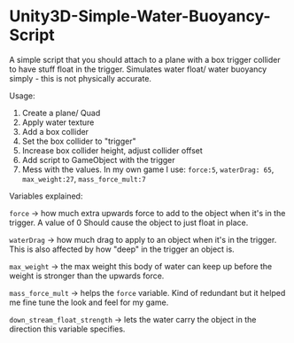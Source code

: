 # Unity3D-Simple-Water-Buoyancy-Script
A simple script that you should attach to a plane with a box trigger collider to have stuff float in the trigger. Simulates water float/ water buoyancy simply - this is not physically accurate.


Usage:

1) Create a plane/ Quad
2) Apply water texture
3) Add a box collider
4) Set the box collider to "trigger"
5) Increase box collider height, adjust collider offset
6) Add script to GameObject with the trigger
7) Mess with the values. In my own game I use: `force:5`, `waterDrag: 65`, `max_weight:27`, `mass_force_mult:7`



Variables explained:


`force` -> how much extra upwards force to add to the object when it's in the trigger. A value of 0 Should cause the object to just float in place.

`waterDrag` -> how much drag to apply to an object when it's in the trigger. This is also affected by how "deep" in the trigger an object is.

`max_weight` -> the max weight this body of water can keep up before the weight is stronger than the upwards force.

`mass_force_mult` -> helps the `force` variable. Kind of redundant but it helped me fine tune the look and feel for my game.

`down_stream_float_strength` -> lets the water carry the object in the direction this variable specifies.
